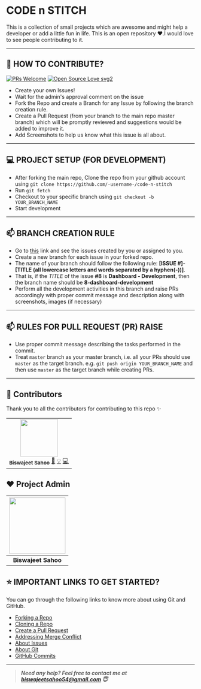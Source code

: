 # CODE n STITCH 

This is a collection of small projects which are awesome and might help a developer or add a little fun in life. 
This is an open repository ❤️.I would love to see people contributing to it.

---

## 🤝 HOW TO CONTRIBUTE?

[![PRs Welcome](https://img.shields.io/badge/PRs-welcome-brightgreen.svg?style=flat-square)]()
[![Open Source Love svg2](https://badges.frapsoft.com/os/v2/open-source.svg?v=103)](https://github.com/ellerbrock/open-source-badges/)

- Create your own Issues!
- Wait for the admin's approval comment on the issue 
- Fork the Repo and create a Branch for any Issue by following the branch creation rule.
- Create a Pull Request (from your branch to the main repo master branch) which will be promptly reviewed and suggestions would be added to improve it.
- Add Screenshots to help us know what this issue is all about.

---

## 💻 PROJECT SETUP (FOR DEVELOPMENT)
* After forking the main repo, Clone the repo from your github account using `git clone https://github.com/-username-/code-n-stitch`
* Run `git fetch`
* Checkout to your specific branch using `git checkout -b YOUR_BRANCH_NAME`
* Start development

---

## 📫 BRANCH CREATION RULE
* Go to [this](https://github.com/bislara/code-n-stitch/issues) link and see the issues created by you or assigned to you.
* Create a new branch for each issue in your forked repo.
* The name of your branch should follow the following rule: **[ISSUE #]-[TITLE (all lowercase letters and words separated by a hyphen(-))]**.
* That is, if the *TITLE* of the issue **#8** is **Dashboard - Development**, then the branch name should be **8-dashboard-development**
* Perform all the development activities in this branch and raise PRs accordingly with proper commit message and description along with screenshots, images (if necessary)

---
## 📫 RULES FOR PULL REQUEST (PR) RAISE
* Use proper commit message describing the tasks performed in the commit.
* Treat `master` branch as your master branch, i.e. all your PRs should use `master` as the target branch. e.g. `git push origin YOUR_BRANCH_NAME` and then use `master` as the target branch while creating PRs.

---

## 💪 Contributors 

Thank you to all the contributors for contributing to this repo ✨

<!-- ALL-CONTRIBUTORS-LIST:START - Do not remove or modify this section -->
<!-- prettier-ignore-start -->
<!-- markdownlint-disable -->
<table>
  <tr>
    <td align="center"> 
      <a href="https://github.com/bislara">
        <img src="https://avatars1.githubusercontent.com/u/35392585?s=460&u=84d17486cf01da61c7ebc27143a4de86b02c5457&v=4" width="100px;" alt=""/><br />
      </a>
      <sub><b>Biswajeet Sahoo</b></sub>
      <a href="https://github.com/bislara/code-n-stitch/pulls?q=is%3Apr+reviewed-by%3Abislara" title="Reviewed Pull Requests">👀</a>
      <a href="https://github.com/bislara/code-n-stitch/pulls?q=is%3Apr+author%3Abislara" title="All PRs"> 💡</a>
      <a href="https://github.com/bislara/code-n-stitch/commits?author=bislara" title="Code">💻</a>
    </td>

  </tr>
</table>

## ❤️ Project Admin

|                                     <a href="https://github.com/bislara"><img src="https://avatars1.githubusercontent.com/u/35392585?s=460&u=84d17486cf01da61c7ebc27143a4de86b02c5457&v=4" width=150px height=150px /></a>                                      |
| :-----------------------------------------------------------------------------------------------------------------------------------------------------------------------------------------------------------------------------------------------------------------: |
|                                                                                      <b>Biswajeet Sahoo</b>


## ⭐ IMPORTANT LINKS TO GET STARTED?

You can go through the following links to know more about using Git and GitHub.

- [Forking a Repo](https://help.github.com/en/github/getting-started-with-github/fork-a-repo)
- [Cloning a Repo](https://docs.github.com/en/desktop/contributing-and-collaborating-using-github-desktop/adding-and-cloning-repositories)
- [Create a Pull Request](https://docs.github.com/en/github/collaborating-with-issues-and-pull-requests/creating-a-pull-request)
- [Addressing Merge Conflict](https://docs.github.com/en/github/collaborating-with-issues-and-pull-requests/addressing-merge-conflicts)
- [About Issues](https://docs.github.com/en/github/managing-your-work-on-github/managing-your-work-with-issues)
- [About Git](https://docs.github.com/en/github/using-git)
- [GitHub Commits](https://docs.github.com/en/github/committing-changes-to-your-project)


---

> **_Need any help? Feel free to contact me at [biswajeetsahoo54@gmail.com](mailto:biswajeetsahoo54@gmail.com?Subject=CodenStitch) 😇_**

